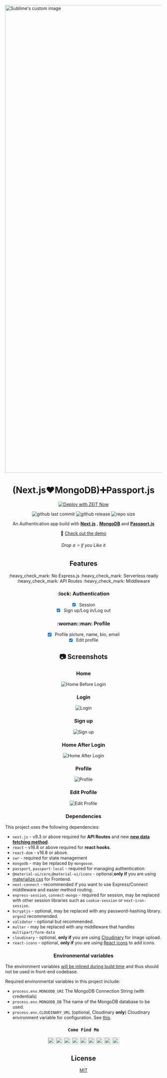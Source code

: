 <p>
  <img src="https://i.ibb.co/h9fG4k8/Banner2.jpg" alt="Sublime's custom image" width=1500/>
</p>

<h1 align="center">(Next.js❤️MongoDB)➕Passport.js</h1>

<div align="center">
  
[![Deploy with ZEIT Now](https://zeit.co/button)](https://zeit.co/new/project?template=https://github.com/tsaxena4k/Next.js-Mongodb-Authentication-App)

![github last commit](https://img.shields.io/github/last-commit/tsaxena4k/Next.js-Mongodb-Authentication-App?style=flat-square)  ![github release](https://img.shields.io/github/release-date/tsaxena4k/Next.js-Mongodb-Authentication-App?style=flat-square)  ![repo size](https://img.shields.io/github/repo-size/tsaxena4k/Next.js-Mongodb-Authentication-App?style=flat-square)

An Authentication app build with [**Next.js**](https://github.com/zeit/next.js/) , [**MongoDB**](https://www.mongodb.com/) and [**Passport.js**](http://www.passportjs.org/)

:rainbow: [Check out the demo](https://next-js-mongodb-authentications-app.vercel.app/)

<h6><em>Drop a ⭐ if you Like it</em></h6>

</div>

<h2 align="center">Features</h2>
            
<p align="center">:heavy_check_mark: No Express.js :heavy_check_mark: Serverless ready :heavy_check_mark: API Routes :heavy_check_mark: Middleware</p>

<h3 align="center">:lock: Authentication</h3>

<div align="center">

- [x] Session
- [x] Sign up/Log in/Log out

</div>

<h3 align="center">:woman::man: Profile</h3>

<div align="center">

- [x] Profile picture, name, bio, email
- [x] Edit profile

</div>

<h2 align="center">📷 Screenshots</h2>

<div align="center">
  
<h3 align="center">Home</h3>

<img src="https://i.ibb.co/WpChDPd/Home-before-login.jpg" alt="Home Before Login" />

<h3 align="center">Login</h3>

<img src="https://i.ibb.co/8KBScRy/login.jpg" alt="Login" />

<h3 align="center">Sign up</h3>

<img src="https://i.ibb.co/ynWnRpq/signup.jpg" alt="Sign up" />

<h3 align="center">Home After Login</h3>

<img src="https://i.ibb.co/nz8t7SC/Home-after-login.jpg" alt="Home After Login" />

<h3 align="center">Profile</h3>

<img src="https://i.ibb.co/251QHMn/profile.jpg" alt="Profile" />

<h3 align="center">Edit Profile</h3>

<img src="https://i.ibb.co/cTX1C7h/edit-profile.jpg" alt="Edit Profile" />

</div>

<h3 align="center">Dependencies</h3>

This project uses the following dependencies:

- `next.js` - v9.3 or above required for **API Routes** and new [**new data fetching method**](https://nextjs.org/docs/basic-features/data-fetching#getserversideprops-server-side-rendering).
- `react` - v16.8 or above required for **react hooks**.
- `react-dom` - v16.8 or above.
- `swr` - required for state management
- `mongodb` - may be replaced by `mongoose`.
- `passport`, `passport-local` - required for managing authentication
- `@material-ui/core`,`@material-ui/icons` - optional,**only if** you are using [materialize css](https://materializecss.com/getting-started.html) for Frontend.
- `next-connect` - recommended if you want to use Express/Connect middleware and easier method routing.
- `express-session`, `connect-mongo` - required for session, may be replaced with other session libraries such as `cookie-session` or `next-iron-session`.
- `bcryptjs` - optional, may be replaced with any password-hashing library. `argon2` recommended.
- `validator` - optional but recommended.
- `multer` - may be replaced with any middleware that handles `multipart/form-data`
- `cloudinary` - optional, **only if** you are using [Cloudinary](https://cloudinary.com) for image upload.
- `react-icons` - optional, **only if** you are using [React icons](https://react-icons.github.io/react-icons/) to add icons.

<h3 align="center">Environmental variables</h3>

The environment variables [will be inlined during build time](https://nextjs.org/docs#build-time-configuration) and thus should not be used in front-end codebase.

Required environmental variables in this project include:

- `process.env.MONGODB_URI` The MongoDB Connection String (with credentials)
- `process.env.MONGODB_DB` The name of the MongoDB database to be used.
- `process.env.CLOUDINARY_URL` (optional, Cloudinary **only**) Cloudinary environment variable for configuration. See [this](https://cloudinary.com/documentation/node_integration#configuration).

<div align="center">
  
### `Come Find Me`

[<img alt="Tushar | Twitter" width="22px" src="https://svgshare.com/i/Snh.svg" />][twitter]
[<img alt="Tushar | LinkedIn" width="22px" src="https://svgshare.com/i/SoD.svg" />][linkedin]
[<img alt="Tushar | Instagram" width="22px" src="https://svgshare.com/i/Sko.svg" />][instagram]
[<img alt="Tuhsra | facebook" width="22px" src="https://svgshare.com/i/Snk.svg" />][facebook]
[<img alt="Tuhsra | stackoverflow" width="22px" src="https://svgshare.com/i/Snj.svg" />][stackoverflow]
[<img alt="Tuhsra | discord" width="22px" src="https://svgshare.com/i/Smt.svg" />][discord]
[<img alt="Tuhsra | pinterest" width="22px" src="https://svgshare.com/i/SoQ.svg" />][pinterest]
[<img alt="Tuhsra | dribble" width="22px" src="https://svgshare.com/i/Sni.svg" />][dribble]
[<img alt="Tuhsra | codepen" width="22px" src="https://svgshare.com/i/Sn1.svg" />][codepen]

  
</div>  

<h2 align="center">
  License
</h2>

<div align="center">
  
  [MIT](LICENSE)
  
</div>

[twitter]: https://twitter.com/tsaxena4k
[instagram]: https://www.instagram.com/tsaxena4k/
[linkedin]: https://www.linkedin.com/in/tushar-saxena-94b742184/
[facebook]: https://www.facebook.com/tushar.saxena.56232
[stackoverflow]: https://stackoverflow.com/users/14212597/tushar-saxena
[discord]: https://discord.gg/cvqaGJ
[pinterest]: https://in.pinterest.com/tusharsaxena562/
[dribble]: https://dribbble.com/tsaxen3k
[codepen]: https://codepen.io/tsaxena4k
